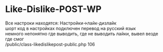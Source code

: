 # Like-Dislike-POST-WP
Все настроки находятся:
Настройки->лайк-дизлайк<br>
шорт код в настройках
подключен перевод на русский язык<br>
немного непонятно где выводить, где не выводить лайки, вывел везде где смог <br>
/public/class-likedislikepost-public.php 106
